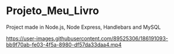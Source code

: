 # Projeto_Meu_Livro
Project made in Node.js, Node Express, Handlebars and MySQL

https://user-images.githubusercontent.com/89525306/186191093-bb9f70ab-fe03-4f5a-8980-df57da33daa4.mp4
